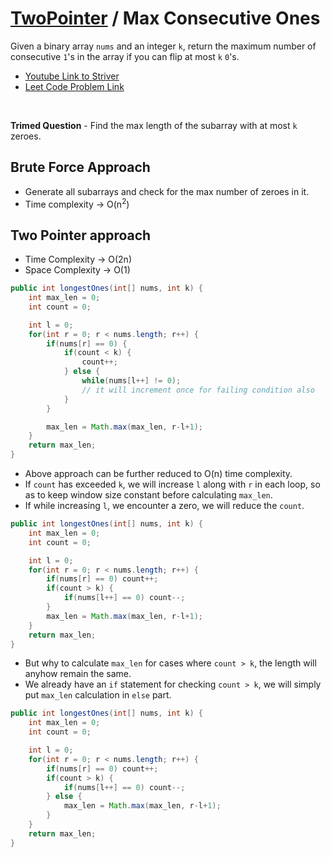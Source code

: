 # [TwoPointer](./twoPointer.md) / Max Consecutive Ones

Given a binary array `nums` and an integer `k`, return the maximum number of consecutive `1`'s in the array if you can flip at most `k` `0`'s.

-   [Youtube Link to Striver](https://www.youtube.com/watch?v=3E4JBHSLpYk&list=PLgUwDviBIf0q7vrFA_HEWcqRqMpCXzYAL&index=4)
-   [Leet Code Problem Link](https://leetcode.com/problems/max-consecutive-ones-iii/description/)

<br>

<b>Trimed Question</b> - Find the max length of the subarray with at most `k` zeroes.

## Brute Force Approach

-   Generate all subarrays and check for the max number of zeroes in it.
-   Time complexity -> O(n<sup>2</sup>)

## Two Pointer approach

-   Time Complexity -> O(2n)
-   Space Complexity -> O(1)

```java
public int longestOnes(int[] nums, int k) {
    int max_len = 0;
    int count = 0;

    int l = 0;
    for(int r = 0; r < nums.length; r++) {
        if(nums[r] == 0) {
            if(count < k) {
                count++;
            } else {
                while(nums[l++] != 0);
                // it will increment once for failing condition also
            }
        }

        max_len = Math.max(max_len, r-l+1);
    }
    return max_len;
}

```

-   Above approach can be further reduced to O(n) time complexity.
-   If `count` has exceeded `k`, we will increase `l` along with `r` in each loop, so as to keep window size constant before calculating `max_len`.
-   If while increasing `l`, we encounter a zero, we will reduce the `count`.

```java
public int longestOnes(int[] nums, int k) {
    int max_len = 0;
    int count = 0;

    int l = 0;
    for(int r = 0; r < nums.length; r++) {
        if(nums[r] == 0) count++;
        if(count > k) {
            if(nums[l++] == 0) count--;
        }
        max_len = Math.max(max_len, r-l+1);
    }
    return max_len;
}
```

-   But why to calculate `max_len` for cases where `count > k`, the length will anyhow remain the same.
-   We already have an `if` statement for checking `count > k`, we will simply put `max_len` calculation in `else` part.

```java
public int longestOnes(int[] nums, int k) {
    int max_len = 0;
    int count = 0;

    int l = 0;
    for(int r = 0; r < nums.length; r++) {
        if(nums[r] == 0) count++;
        if(count > k) {
            if(nums[l++] == 0) count--;
        } else {
            max_len = Math.max(max_len, r-l+1);
        }
    }
    return max_len;
}
```
